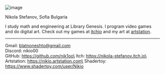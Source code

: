 
![image](../photo.jpg)

Nikola Stefanov, Sofia Bulgaria

I study math and engineering at Library Genesis. I program video games and do digital art. Check out my games at [itchio](https://nikola-stefanov.itch.io) and my art at [artstation](https://nikio.artstation.com).

---
Gmail: blatnoneshto@gmail.com\
Discord: nikio00\
GitHub: https://github.com/nik1oo\
Itch: https://nikola-stefanov.itch.io\
Artstation: https://nikio.artstation.com\
Shadertoy: https://www.shadertoy.com/user/Nikio
